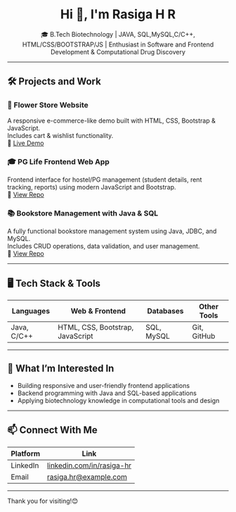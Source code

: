 
<h1 align="center">Hi 👋, I'm Rasiga H R</h1>
<p align="center">🎓 B.Tech Biotechnology | JAVA, SQL,MySQL,C/C++, HTML/CSS/BOOTSTRAP/JS | Enthusiast in Software and Frontend Development & Computational Drug Discovery</p>

---

## 🛠️ Projects and Work

### 🌸 Flower Store Website
A responsive e-commerce-like demo built with HTML, CSS, Bootstrap & JavaScript.  
Includes cart & wishlist functionality.  
🔗 [Live Demo](https://rasigahr.github.io/flower-store)

### 🎓 PG Life Frontend Web App
Frontend interface for hostel/PG management (student details, rent tracking, reports) using modern JavaScript and Bootstrap.  
🔗 [View Repo](https://github.com/rasiga1912/pg-life-frontend)

### 📚 Bookstore Management with Java & SQL
A fully functional bookstore management system using Java, JDBC, and MySQL.  
Includes CRUD operations, data validation, and user management.  
🔗 [View Repo](https://github.com/rasiga1912/bookstore-management)

---

## 🖥️ Tech Stack & Tools

| Languages      | Web & Frontend                   | Databases        | Other Tools         |
|----------------|----------------------------------|------------------|----------------------|
| Java, C/C++    | HTML, CSS, Bootstrap, JavaScript | SQL, MySQL       | Git, GitHub          |

---

## 🎯 What I’m Interested In
- Building responsive and user-friendly frontend applications  
- Backend programming with Java and SQL-based applications  
- Applying biotechnology knowledge in computational tools and design

---

## 📫 Connect With Me

| Platform   | Link                                      |
|------------|-------------------------------------------|
| LinkedIn   | [linkedin.com/in/rasiga-hr](https://linkedin.com/in/rasigahr) |
| Email      | rasiga.hr@example.com                    |


---


Thank you for visiting!😊
